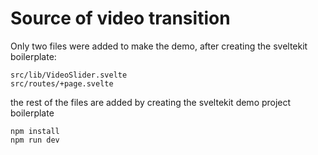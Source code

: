 # Source of video transition

Only two files were added to make the demo, after creating the sveltekit boilerplate:
```
src/lib/VideoSlider.svelte
src/routes/+page.svelte
```

the rest of the files are added by creating the sveltekit demo project boilerplate

```
npm install
npm run dev
```
